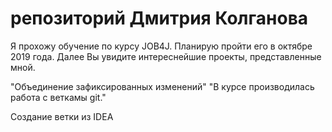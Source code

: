 # репозиторий Дмитрия Колганова
Я прохожу обучение по курсу JOB4J. Планирую пройти его в октябре 2019 года. 
Далее Вы увидите интереснейшие проекты, представленные мной. 

 "Объединение зафиксированных изменений"
"В курсе производилась работа с веткамы git."

Создание ветки из IDEA